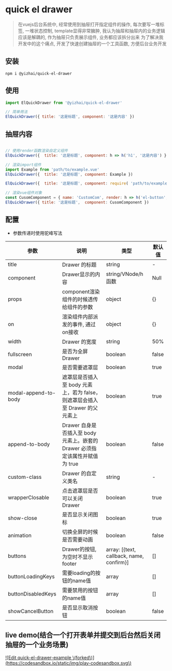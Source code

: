 # quick el drawer

> 在vuejs后台系统中, 经常使用到抽屉打开指定组件的操作, 每次要写一堆标签, 一堆状态控制, template显得非常臃肿, 我认为抽屉和抽屉内的业务逻辑应该是解耦的, 作为抽屉只负责展示组件, 业务都应该拆分出来
> 为了解决我开发中的这个痛点, 开发了快速创建抽屉的一个工具函数, 方便后台业务开发

## 安装

```
npm i @yizhai/quick-el-drawer
```

## 使用

``` javascript
import ElQuickDrawer from '@yizhai/quick-el-drawer'

// 简单用法
ElQuickDrawer({ title: '这是标题', component: '这是内容' })
```

## 抽屉内容

``` javascript

// 使用render函数渲染自定义组件
ElQuickDrawer({  title: '这是标题', component: h => h('h1', '这是内容') })

// 渲染import组件
import Example from 'path/to/example.vue'
ElQuickDrawer({  title: '这是标题', component: Example })

ElQuickDrawer({  title: '这是标题', component: require( 'path/to/example.vue').default })

// 渲染vue组件对象
const CusomComponent = { name: 'CustomCom', render: h => h('el-button', 'el button!') }
ElQuickDrawer({ title: '这是标题',  component: CusomComponent })
```

## 配置

* 参数传递时使用驼峰写法

| 参数 | 说明 | 类型 | 默认值 |
| --- | --- | --- | --- |
| title | Drawer 的标题 | string | - |
| component | Drawer显示的内容 | string/VNode/h函数 | Null |
| props | component渲染组件的时候透传给组件的参数 | object | {} |
| on | 渲染组件内部派发的事件, 通过on接收 | object | {} |
| width | Drawer 的宽度 | string | 50% |
| fullscreen | 是否为全屏 Drawer | boolean | false |
| modal | 是否需要遮罩层 | boolean | true |
| modal-append-to-body | 遮罩层是否插入至 body 元素上，若为 false，则遮罩层会插入至 Drawer 的父元素上 | boolean | true |
| append-to-body | Drawer 自身是否插入至 body 元素上。嵌套的 Drawer 必须指定该属性并赋值为 true | boolean | false |
| custom-class | Drawer 的自定义类名 | string | - |
| wrapperClosable | 点击遮罩层是否可以关闭 Drawer | boolean | true |
| show-close | 是否显示关闭图标 | boolean | true |
| animation | 切换全屏的时候是否需要动画 | boolean | false |
| buttons | Drawer的按钮, 为空时不显示footer | array: [{text, callback, name, confirm}] | [] |
| buttonLoadingKeys | 需要loading的按钮的name值 | array | [] |
| buttonDisabledKeys | 需要禁用的按钮的name值 | array | [] |
| showCancelButton | 是否显示取消按钮 | boolean | false |

## live demo(结合一个打开表单并提交到后台然后关闭抽屉的一个业务场景)

[!\[Edit quick-el-drawer-example \\(forked\\)\]\(https://codesandbox.io/static/img/play-codesandbox.svg\)](https://codesandbox.io/s/quick-el-drawer-example-forked-vpcogq?fontsize=14&hidenavigation=1&theme=dark)

